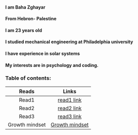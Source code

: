 

#### I am Baha Zghayar
#### From Hebron- Palestine
#### I am 23 years old
#### I studied mechanical engineering at Philadelphia university
#### I have experience in solar systems
#### My interests are in psychology and coding.

### Table of contents: 
|     Reads            |        Links                                                                                   |
|:--------------------:|:------------------------------------------------------------------------------------------:    |
|     Read1            |  [read1 link](https://github.com/bahazghayar/reading-notes/blob/main/read1.md/)                |
|     Read2            |  [read2 link](https://github.com/bahazghayar/reading-notes/blob/main/read2.md/)                |
|     Read3            |  [read3 link](https://github.com/bahazghayar/reading-notes/blob/main/read3.md/)                |
|     Growth mindset   |  [Growth mindset](https://github.com/bahazghayar/reading-notes/blob/main/growthmindset.md/)    |  
